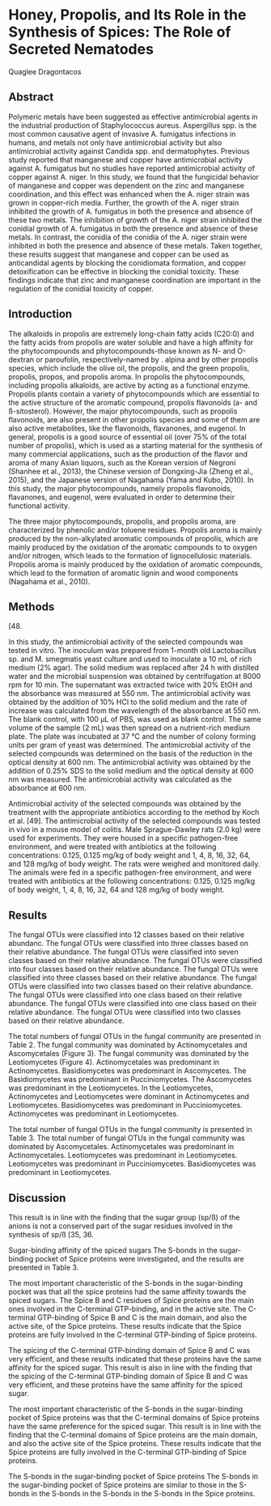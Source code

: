 # Honey, Propolis, and Its Role in the Synthesis of Spices: The Role of Secreted Nematodes
Quaglee Dragontacos


## Abstract
Polymeric metals have been suggested as effective antimicrobial agents in the industrial production of Staphylococcus aureus. Aspergillus spp. is the most common causative agent of invasive A. fumigatus infections in humans, and metals not only have antimicrobial activity but also antimicrobial activity against Candida spp. and dermatophytes. Previous study reported that manganese and copper have antimicrobial activity against A. fumigatus but no studies have reported antimicrobial activity of copper against A. niger. In this study, we found that the fungicidal behavior of manganese and copper was dependent on the zinc and manganese coordination, and this effect was enhanced when the A. niger strain was grown in copper-rich media. Further, the growth of the A. niger strain inhibited the growth of A. fumigatus in both the presence and absence of these two metals. The inhibition of growth of the A. niger strain inhibited the conidial growth of A. fumigatus in both the presence and absence of these metals. In contrast, the conidia of the conidia of the A. niger strain were inhibited in both the presence and absence of these metals. Taken together, these results suggest that manganese and copper can be used as anticandidal agents by blocking the conidiomata formation, and copper detoxification can be effective in blocking the conidial toxicity. These findings indicate that zinc and manganese coordination are important in the regulation of the conidial toxicity of copper.


## Introduction
The alkaloids in propolis are extremely long-chain fatty acids (C20:0) and the fatty acids from propolis are water soluble and have a high affinity for the phytocompounds and phytocompounds-those known as N- and O-dextran or paroufolin, respectively-named by . alpina and by other propolis species, which include the olive oil, the propolis, and the green propolis, propolis, propos, and propolis aroma. In propolis the phytocompounds, including propolis alkaloids, are active by acting as a functional enzyme. Propolis plants contain a variety of phytocompounds which are essential to the active structure of the aromatic compound, propolis flavonoids (a- and ß-sitosterol). However, the major phytocompounds, such as propolis flavonoids, are also present in other propolis species and some of them are also active metabolites, like the flavonoids, flavanones, and eugenol. In general, propolis is a good source of essential oil (over 75% of the total number of propolis), which is used as a starting material for the synthesis of many commercial applications, such as the production of the flavor and aroma of many Asian liquors, such as the Korean version of Negroni (Shanhee et al., 2013), the Chinese version of Dongxing-Jia (Zheng et al., 2015), and the Japanese version of Nagahama (Yama and Kubo, 2010). In this study, the major phytocompounds, namely propolis flavonoids, flavanones, and eugenol, were evaluated in order to determine their functional activity.

The three major phytocompounds, propolis, and propolis aroma, are characterized by phenolic and/or toluene residues. Propolis aroma is mainly produced by the non-alkylated aromatic compounds of propolis, which are mainly produced by the oxidation of the aromatic compounds to to oxygen and/or nitrogen, which leads to the formation of lignocellulosic materials. Propolis aroma is mainly produced by the oxidation of aromatic compounds, which lead to the formation of aromatic lignin and wood components (Nagahama et al., 2010).


## Methods
[48.

In this study, the antimicrobial activity of the selected compounds was tested in vitro. The inoculum was prepared from 1-month old Lactobacillus sp. and M. smegmatis yeast culture and used to inoculate a 10 mL of rich medium (2% agar). The solid medium was replaced after 24 h with distilled water and the microbial suspension was obtained by centrifugation at 8000 rpm for 10 min. The supernatant was extracted twice with 20% EtOH and the absorbance was measured at 550 nm. The antimicrobial activity was obtained by the addition of 10% HCl to the solid medium and the rate of increase was calculated from the wavelength of the absorbance at 550 nm. The blank control, with 100 µL of PBS, was used as blank control. The same volume of the sample (2 mL) was then spread on a nutrient-rich medium plate. The plate was incubated at 37 °C and the number of colony forming units per gram of yeast was determined. The antimicrobial activity of the selected compounds was determined on the basis of the reduction in the optical density at 600 nm. The antimicrobial activity was obtained by the addition of 0.25% SDS to the solid medium and the optical density at 600 nm was measured. The antimicrobial activity was calculated as the absorbance at 600 nm.

Antimicrobial activity of the selected compounds was obtained by the treatment with the appropriate antibiotics according to the method by Koch et al. [49]. The antimicrobial activity of the selected compounds was tested in vivo in a mouse model of colitis. Male Sprague-Dawley rats (2.0 kg) were used for experiments. They were housed in a specific pathogen-free environment, and were treated with antibiotics at the following concentrations: 0.125, 0.125 mg/kg of body weight and 1, 4, 8, 16, 32, 64, and 128 mg/kg of body weight. The rats were weighed and monitored daily. The animals were fed in a specific pathogen-free environment, and were treated with antibiotics at the following concentrations: 0.125, 0.125 mg/kg of body weight, 1, 4, 8, 16, 32, 64 and 128 mg/kg of body weight.


## Results
The fungal OTUs were classified into 12 classes based on their relative abundanc. The fungal OTUs were classified into three classes based on their relative abundance. The fungal OTUs were classified into seven classes based on their relative abundance. The fungal OTUs were classified into four classes based on their relative abundance. The fungal OTUs were classified into three classes based on their relative abundance. The fungal OTUs were classified into two classes based on their relative abundance. The fungal OTUs were classified into one class based on their relative abundance. The fungal OTUs were classified into one class based on their relative abundance. The fungal OTUs were classified into two classes based on their relative abundance.

The total numbers of fungal OTUs in the fungal community are presented in Table 2. The fungal community was dominated by Actinomycetales and Ascomycetales (Figure 3). The fungal community was dominated by the Leotiomycetes (Figure 4). Actinomycetales was predominant in Actinomycetes. Basidiomycetes was predominant in Ascomycetes. The Basidiomycetes was predominant in Pucciniomycetes. The Ascomycetes was predominant in the Leotiomycetes. In the Leotiomycetes, Actinomycetes and Leotiomycetes were dominant in Actinomycetes and Leotiomycetes. Basidiomycetes was predominant in Pucciniomycetes. Actinomycetes was predominant in Leotiomycetes.

The total number of fungal OTUs in the fungal community is presented in Table 3. The total number of fungal OTUs in the fungal community was dominated by Ascomycetales. Actinomycetales was predominant in Actinomycetales. Leotiomycetes was predominant in Leotiomycetes. Leotiomycetes was predominant in Pucciniomycetes. Basidiomycetes was predominant in Leotiomycetes.


## Discussion
This result is in line with the finding that the sugar group (sp/ß) of the anions is not a conserved part of the sugar residues involved in the synthesis of sp/ß [35, 36.

Sugar-binding affinity of the spiced sugars
The S-bonds in the sugar-binding pocket of Spice proteins were investigated, and the results are presented in Table 3.

The most important characteristic of the S-bonds in the sugar-binding pocket was that all the spice proteins had the same affinity towards the spiced sugars. The Spice B and C residues of Spice proteins are the main ones involved in the C-terminal GTP-binding, and in the active site. The C-terminal GTP-binding of Spice B and C is the main domain, and also the active site, of the Spice proteins. These results indicate that the Spice proteins are fully involved in the C-terminal GTP-binding of Spice proteins.

The spicing of the C-terminal GTP-binding domain of Spice B and C was very efficient, and these results indicated that these proteins have the same affinity for the spiced sugar. This result is also in line with the finding that the spicing of the C-terminal GTP-binding domain of Spice B and C was very efficient, and these proteins have the same affinity for the spiced sugar.

The most important characteristic of the S-bonds in the sugar-binding pocket of Spice proteins was that the C-terminal domains of Spice proteins have the same preference for the spiced sugar. This result is in line with the finding that the C-terminal domains of Spice proteins are the main domain, and also the active site of the Spice proteins. These results indicate that the Spice proteins are fully involved in the C-terminal GTP-binding of Spice proteins.

The S-bonds in the sugar-binding pocket of Spice proteins
The S-bonds in the sugar-binding pocket of Spice proteins are similar to those in the S-bonds in the S-bonds in the S-bonds in the S-bonds in the Spice proteins.
